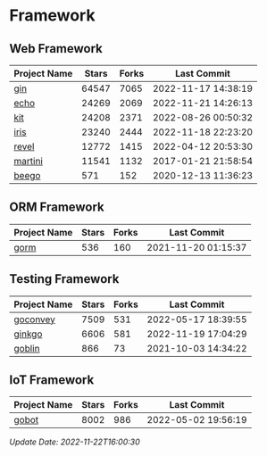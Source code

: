 # Framework

## Web Framework
| Project Name | Stars | Forks | Last Commit |
| ------------ | ----- | ----- | ----------- |
| [gin](https://github.com/gin-gonic/gin) | 64547 | 7065 | 2022-11-17 14:38:19 |
| [echo](https://github.com/labstack/echo) | 24269 | 2069 | 2022-11-21 14:26:13 |
| [kit](https://github.com/go-kit/kit) | 24208 | 2371 | 2022-08-26 00:50:32 |
| [iris](https://github.com/kataras/iris) | 23240 | 2444 | 2022-11-18 22:23:20 |
| [revel](https://github.com/revel/revel) | 12772 | 1415 | 2022-04-12 20:53:30 |
| [martini](https://github.com/go-martini/martini) | 11541 | 1132 | 2017-01-21 21:58:54 |
| [beego](https://github.com/astaxie/beego) | 571 | 152 | 2020-12-13 11:36:23 |

## ORM Framework
| Project Name | Stars | Forks | Last Commit |
| ------------ | ----- | ----- | ----------- |
| [gorm](https://github.com/jinzhu/gorm) | 536 | 160 | 2021-11-20 01:15:37 |

## Testing Framework
| Project Name | Stars | Forks | Last Commit |
| ------------ | ----- | ----- | ----------- |
| [goconvey](https://github.com/smartystreets/goconvey) | 7509 | 531 | 2022-05-17 18:39:55 |
| [ginkgo](https://github.com/onsi/ginkgo) | 6606 | 581 | 2022-11-19 17:04:29 |
| [goblin](https://github.com/franela/goblin) | 866 | 73 | 2021-10-03 14:34:22 |

## IoT Framework
| Project Name | Stars | Forks | Last Commit |
| ------------ | ----- | ----- | ----------- |
| [gobot](https://github.com/hybridgroup/gobot) | 8002 | 986 | 2022-05-02 19:56:19 |

*Update Date: 2022-11-22T16:00:30*